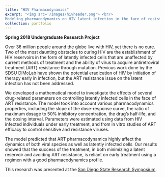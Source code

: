 ```yaml
---
title: "HIV Pharmacodynamics"
excerpt: "<img src='/images/hivheader.png'> <br/>
Modeling pharmacodynamics on HIV latent infection in the face of resistance"
collection: portfolio
---
```


**Spring 2018 Undergraduate Research Project**

Over 36 million people around the globe live with HIV, yet there is no cure. Two of the most daunting obstacles to curing HIV are the establishment of HIV reservoirs in the form of latently infected cells that are unaffected by current methods of treatment and the ability of virus to acquire antiretroviral treatment (ART) resistance through mutation. Previous work done by the [SDSU DiMoLab](https://nvaidya.sdsu.edu/research.html) have shown the potential eradication of HIV by initiation of therapy early in infection, but the ART resistance issue on the latent infection has not been addressed. 

We developed a mathematical model to investigate the effects of several drug-related parameters on controlling latently infected cells in the face of ART resistance. The model took into account various pharmacodynamics properties, including the slope of the dose-response curve, the ratio of maximum dosage to 50% inhibitory concentration, the drug’s half-life, and the dosing interval. Parameters were estimated using data from HIV infected individuals under early treatment, and from in vitro studies of ART efficacy to control sensitive and resistance viruses.  

The model predicted that ART pharmacodynamics highly affect the dynamics of both viral species as well as latently infected cells.  Our results showed that the success of the treatment, in both minimizing a latent reservoir and avoiding ART resistance, is reliant on early treatment using a regimen with a good pharmacodynamics profile.

This research was presented at the [San Diego State Research Symposium](https://youtu.be/ICichK2-15c).
